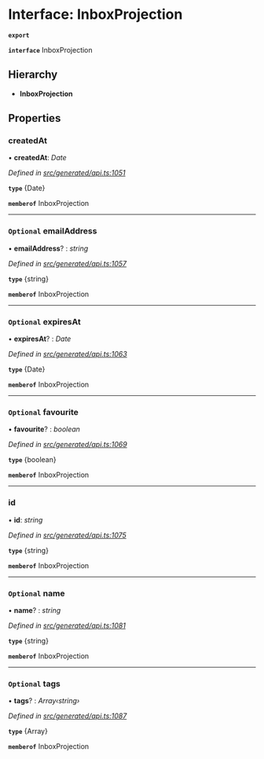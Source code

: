 # Interface: InboxProjection

**`export`** 

**`interface`** InboxProjection

## Hierarchy

* **InboxProjection**

## Properties

###  createdAt

• **createdAt**: *Date*

*Defined in [src/generated/api.ts:1051](https://github.com/mailslurp/mailslurp-client-ts-js/blob/507ad2d/src/generated/api.ts#L1051)*

**`type`** {Date}

**`memberof`** InboxProjection

___

### `Optional` emailAddress

• **emailAddress**? : *string*

*Defined in [src/generated/api.ts:1057](https://github.com/mailslurp/mailslurp-client-ts-js/blob/507ad2d/src/generated/api.ts#L1057)*

**`type`** {string}

**`memberof`** InboxProjection

___

### `Optional` expiresAt

• **expiresAt**? : *Date*

*Defined in [src/generated/api.ts:1063](https://github.com/mailslurp/mailslurp-client-ts-js/blob/507ad2d/src/generated/api.ts#L1063)*

**`type`** {Date}

**`memberof`** InboxProjection

___

### `Optional` favourite

• **favourite**? : *boolean*

*Defined in [src/generated/api.ts:1069](https://github.com/mailslurp/mailslurp-client-ts-js/blob/507ad2d/src/generated/api.ts#L1069)*

**`type`** {boolean}

**`memberof`** InboxProjection

___

###  id

• **id**: *string*

*Defined in [src/generated/api.ts:1075](https://github.com/mailslurp/mailslurp-client-ts-js/blob/507ad2d/src/generated/api.ts#L1075)*

**`type`** {string}

**`memberof`** InboxProjection

___

### `Optional` name

• **name**? : *string*

*Defined in [src/generated/api.ts:1081](https://github.com/mailslurp/mailslurp-client-ts-js/blob/507ad2d/src/generated/api.ts#L1081)*

**`type`** {string}

**`memberof`** InboxProjection

___

### `Optional` tags

• **tags**? : *Array‹string›*

*Defined in [src/generated/api.ts:1087](https://github.com/mailslurp/mailslurp-client-ts-js/blob/507ad2d/src/generated/api.ts#L1087)*

**`type`** {Array<string>}

**`memberof`** InboxProjection
